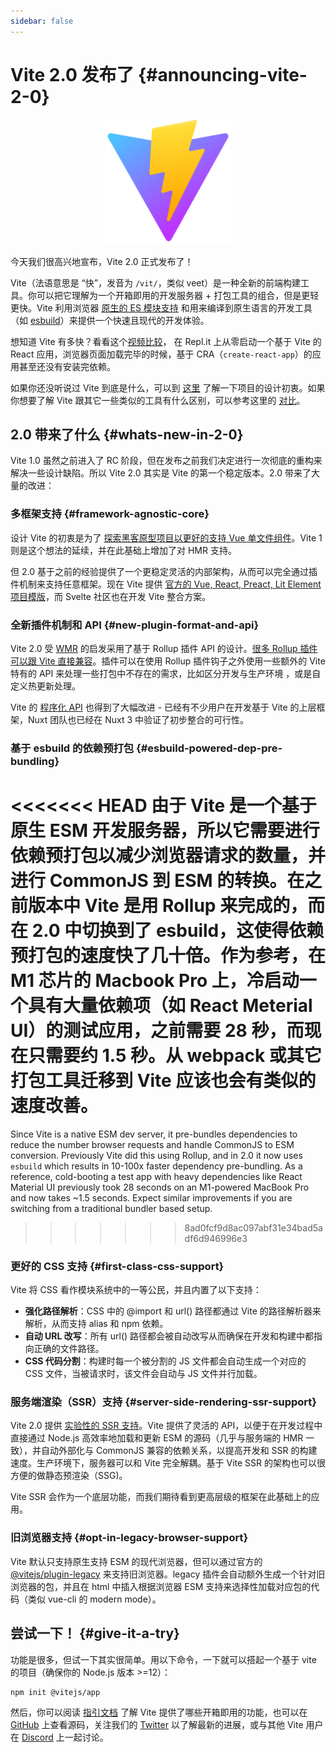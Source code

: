 ```yaml
---
sidebar: false
---
```


# Vite 2.0 发布了 {#announcing-vite-2-0}

<p style="text-align:center">
  <img src="/logo.svg" style="height:200px">
</p>

今天我们很高兴地宣布，Vite 2.0 正式发布了！

Vite（法语意思是 “快”，发音为 `/vit/`，类似 veet）是一种全新的前端构建工具。你可以把它理解为一个开箱即用的开发服务器 + 打包工具的组合，但是更轻更快。Vite 利用浏览器 [原生的 ES 模块支持](https://developer.mozilla.org/en-US/docs/Web/JavaScript/Guide/Modules) 和用来编译到原生语言的开发工具（如 [esbuild](https://esbuild.github.io/)）来提供一个快速且现代的开发体验。

想知道 Vite 有多快？看看这个[视频比较](https://twitter.com/amasad/status/1355379680275128321)， 在 Repl.it 上从零启动一个基于 Vite 的 React 应用，浏览器页面加载完毕的时候，基于 CRA（`create-react-app`）的应用甚至还没有安装完依赖。

如果你还没听说过 Vite 到底是什么，可以到 [这里](/guide/why) 了解一下项目的设计初衷。如果你想要了解 Vite 跟其它一些类似的工具有什么区别，可以参考这里的 [对比](/guide/comparisons)。

## 2.0 带来了什么 {#whats-new-in-2-0}

Vite 1.0 虽然之前进入了 RC 阶段，但在发布之前我们决定进行一次彻底的重构来解决一些设计缺陷。所以 Vite 2.0 其实是 Vite 的第一个稳定版本。2.0 带来了大量的改进：

### 多框架支持 {#framework-agnostic-core}

设计 Vite 的初衷是为了 [探索黑客原型项目以更好的支持 Vue 单文件组件](https://github.com/vuejs/vue-dev-server)。Vite 1 则是这个想法的延续，并在此基础上增加了对 HMR 支持。

但 2.0 基于之前的经验提供了一个更稳定灵活的内部架构，从而可以完全通过插件机制来支持任意框架。现在 Vite 提供 [官方的 Vue, React, Preact, Lit Element 项目模版](https://github.com/vitejs/vite/tree/main/packages/create-vite)，而 Svelte 社区也在开发 Vite 整合方案。

### 全新插件机制和 API {#new-plugin-format-and-api}

Vite 2.0 受 [WMR](https://github.com/preactjs/wmr) 的启发采用了基于 Rollup 插件 API 的设计。[很多 Rollup 插件可以跟 Vite 直接兼容](https://vite-rollup-plugins.patak.dev/)。插件可以在使用 Rollup 插件钩子之外使用一些额外的 Vite 特有的 API 来处理一些打包中不存在的需求，比如区分开发与生产环境 ，或是自定义热更新处理。

Vite 的 [程序化 API](/guide/api-javascript) 也得到了大幅改进 - 已经有不少用户在开发基于 Vite 的上层框架，Nuxt 团队也已经在 Nuxt 3 中验证了初步整合的可行性。

### 基于 esbuild 的依赖预打包 {#esbuild-powered-dep-pre-bundling}

<<<<<<< HEAD
由于 Vite 是一个基于 原生 ESM 开发服务器，所以它需要进行依赖预打包以减少浏览器请求的数量，并进行 CommonJS 到 ESM 的转换。在之前版本中 Vite 是用 Rollup 来完成的，而在 2.0 中切换到了 esbuild，这使得依赖预打包的速度快了几十倍。作为参考，在 M1 芯片的 Macbook Pro 上，冷启动一个具有大量依赖项（如 React Meterial UI）的测试应用，之前需要 28 秒，而现在只需要约 1.5 秒。从 webpack 或其它打包工具迁移到 Vite 应该也会有类似的速度改善。
=======
Since Vite is a native ESM dev server, it pre-bundles dependencies to reduce the number browser requests and handle CommonJS to ESM conversion. Previously Vite did this using Rollup, and in 2.0 it now uses `esbuild` which results in 10-100x faster dependency pre-bundling. As a reference, cold-booting a test app with heavy dependencies like React Material UI previously took 28 seconds on an M1-powered MacBook Pro and now takes ~1.5 seconds. Expect similar improvements if you are switching from a traditional bundler based setup.
>>>>>>> 8ad0fcf9d8ac097abf31e34bad5adf6d946996e3

### 更好的 CSS 支持 {#first-class-css-support}

Vite 将 CSS 看作模块系统中的一等公民，并且内置了以下支持：

- **强化路径解析**：CSS 中的 @import 和 url() 路径都通过 Vite 的路径解析器来解析，从而支持 alias 和 npm 依赖。
- **自动 URL 改写**：所有 url() 路径都会被自动改写从而确保在开发和构建中都指向正确的文件路径。
- **CSS 代码分割**：构建时每一个被分割的 JS 文件都会自动生成一个对应的 CSS 文件，当被请求时，该文件会自动与 JS 文件并行加载。

### 服务端渲染（SSR）支持 {#server-side-rendering-ssr-support}

Vite 2.0 提供 [实验性的 SSR 支持](/guide/ssr)。Vite 提供了灵活的 API，以便于在开发过程中直接通过 Node.js 高效率地加载和更新 ESM 的源码（几乎与服务端的 HMR 一致），并自动外部化与 CommonJS 兼容的依赖关系，以提高开发和 SSR 的构建速度。生产环境下，服务器可以和 Vite 完全解耦。基于 Vite SSR 的架构也可以很方便的做静态预渲染（SSG)。

Vite SSR 会作为一个底层功能，而我们期待看到更高层级的框架在此基础上的应用。

### 旧浏览器支持 {#opt-in-legacy-browser-support}

Vite 默认只支持原生支持 ESM 的现代浏览器，但可以通过官方的 [@vitejs/plugin-legacy](https://github.com/vitejs/vite/tree/main/packages/plugin-legacy) 来支持旧浏览器。legacy 插件会自动额外生成一个针对旧浏览器的包，并且在 html 中插入根据浏览器 ESM 支持来选择性加载对应包的代码（类似 vue-cli 的 modern mode）。

## 尝试一下！ {#give-it-a-try}

功能是很多，但试一下其实很简单。用以下命令，一下就可以搭起一个基于 vite 的项目（确保你的 Node.js 版本 >=12）：

```bash
npm init @vitejs/app
```

然后，你可以阅读 [指引文档](/guide/) 了解 Vite 提供了哪些开箱即用的功能，也可以在 [GitHub](https://github.com/vitejs/vite) 上查看源码，关注我们的 [Twitter](https://twitter.com/vite_js) 以了解最新的进展，或与其他 Vite 用户在 [Discord](http://chat.vitejs.dev/) 上一起讨论。
